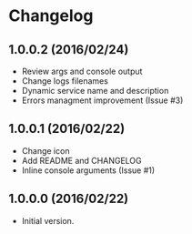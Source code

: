 # Changelog

## 1.0.0.2 (2016/02/24)

* Review args and console output
* Change logs filenames
* Dynamic service name and description
* Errors managment improvement (Issue #3)

## 1.0.0.1 (2016/02/22)

* Change icon
* Add README and CHANGELOG
* Inline console arguments (Issue #1)

## 1.0.0.0 (2016/02/22)

* Initial version.
